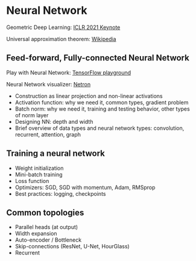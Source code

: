 # Neural Network

Geometric Deep Learning: [ICLR 2021 Keynote](https://www.youtube.com/watch?v=w6Pw4MOzMuo)

Universal approximation theorem: [Wikipedia](https://en.wikipedia.org/wiki/Universal_approximation_theorem)

## Feed-forward, Fully-connected Neural Network

Play with Neural Network: [TensorFlow playground](https://playground.tensorflow.org/)

Neural Network visualizer: [Netron](https://netron.app/)

- Construction as linear projection and non-linear activations
- Activation function: why we need it, common types, gradient problem
- Batch norm: why we need it, training and testing behavior, other types of norm layer
- Designing NN: depth and width
- Brief overview of data types and neural network types: convolution, recurrent, attention, graph

## Training a neural network

- Weight initialization
- Mini-batch training
- Loss function
- Optimizers: SGD, SGD with momentum, Adam, RMSprop
- Best practices: logging, checkpoints

## Common topologies

- Parallel heads (at output)
- Width expansion
- Auto-encoder / Bottleneck
- Skip-connections (ResNet, U-Net, HourGlass)
- Recurrent
